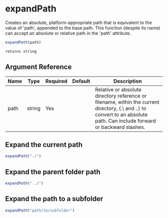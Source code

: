 # expandPath

Creates an absolute, platform-appropriate path that is equivalent to the value of 'path', appended to the base path. This function (despite its name) can accept an absolute or relative path in the 'path' attribute.

```javascript
expandPath(path)
```

```javascript
returns string
```

## Argument Reference

| Name | Type | Required | Default | Description |
| --- | --- | --- | --- | --- |
| path | string | Yes |  | Relative or absolute directory reference or filename, within the current directory, (.\ and ..\) to convert to an absolute path. Can include forward or backward slashes. |

## Expand the current path

```javascript
expandPath("./")
```

## Expand the parent folder path

```javascript
expandPath("../")
```

## Expand the path to a subfolder

```javascript
expandPath("path/to/subfolder")
```
